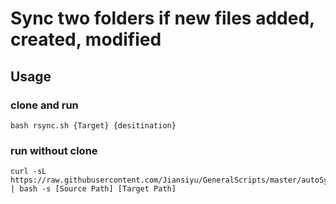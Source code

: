 # Sync two folders if new files added, created, modified

## Usage
### clone and run
```
bash rsync.sh {Target} {desitination}
```

### run without clone

```
curl -sL https://raw.githubusercontent.com/Jiansiyu/GeneralScripts/master/autoSync/rsync.sh | bash -s [Source Path] [Target Path]

```
